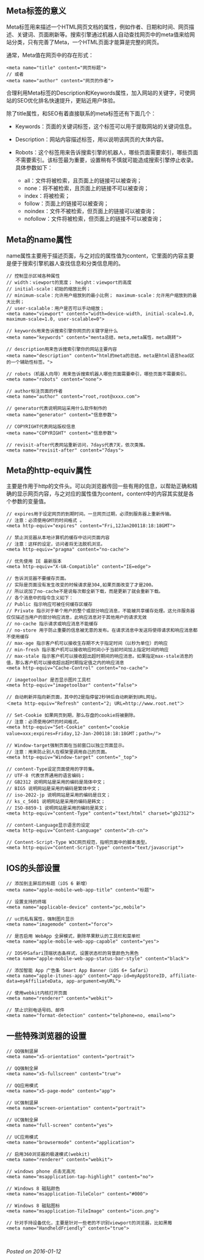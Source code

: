 ## Meta标签的意义

Meta标签用来描述一个HTML网页文档的属性，例如作者、日期和时间、网页描述、关键词、页面刷新等。搜索引擎通过机器人自动查找网页中的meta值来给网站分类，只有完善了Meta，一个HTML页面才能算是完整的网页。

通常，Meta值在网页中的存在形式：

```
<meta name="title" content="网页标题">
// 或者
<meta name="author" content="网页的作者">
```

合理利用Meta标签的Description和Keywords属性，加入网站的关键字，可使网站的SEO优化排名快速提升，更贴近用户体验。

除了title属性，和SEO有着直接联系的meta标签还有下面几个：

- Keywords：页面的关键词标签，这个标签可以用于提取网站的关键词信息。
- Description：网站内容描述标签，用以说明该网页的大体内容。
- Robots：这个标签用来告诉搜索引擎的机器人，哪些页面需要索引，哪些页面不需要索引。该标签最为重要，设置稍有不慎就可能造成搜索引擎停止收录。具体参数如下：

   - all：文件将被检索，且页面上的链接可以被查询；
   - none：将不被检索，且页面上的链接不可以被查询；
   - index：将被检索；
   - follow：页面上的链接可以被查询；
   - noindex：文件不被检索，但页面上的链接可以被查询；
   - nofollow：文件将被检索，但页面上的链接不可以被查询；

## Meta的name属性

name属性主要用于描述页面，与之对应的属性值为content，它里面的内容主要是便于搜索引擎机器人查找信息和分类信息用的。

```
// 控制显示区域各种属性
// width：viewport的宽度； height：viewport的高度
// initial-scale：初始的缩放比例；
// minimum-scale：允许用户缩放到的最小比例； maximum-scale：允许用户缩放到的最大比例；
// user-scalable：用户是否可以手动缩放；
<meta name="viewport" content="width=device-width, initial-scale=1.0, maximum-scale=1.0, user-scalable=0">

// keywords用来告诉搜索引擎你网页的关键字是什么
<meta name="keywords" content="menta总结，meta,meta属性，meta跳转">

// description用来告诉搜索引擎你的网站主要内容
<meta name="description" content="html的meta的总结，meta是html语言head区的一个辅助性标签。">

// robots（机器人向导）用来告诉搜索机器人哪些页面需要牵引，哪些页面不需要索引。
<meta name="robots" content="none">

// author标注页面的作者
<meta name="author" content="root,root@xxxx.com">

// generator代表说明网站采用什么软件制作的
<meta name="generator" content="信息参数">

// COPYRIGHT代表网站版权信息
<meta name="COPYRIGHT" content="信息参数">

// revisit-after代表网站重新访问，7days代表7天，依次类推。
<meta name="revisit-after" content="7days">
```

## Meta的http-equiv属性

主要是作用于http的文件头。可以向浏览器传回一些有用的信息，以帮助正确和精确的显示网页内容，与之对应的属性值为content，content中的内容其实就是各个参数的变量值。

```
// expires用于设定网页的到期时间。一旦网页过期，必须到服务器上重新传输。
// 注意：必须使用GMT的时间格式 。
<meta http-equiv="expires" content="Fri,12Jan200118:18:18GMT">

// 禁止浏览器从本地计算机的缓存中访问页面内容
// 注意：这样的设定，访问者将无法脱机浏览。
<meta http-equiv="pragma" content="no-cache">

// 优先使用 IE 最新版本
<meta http-equiv="X-UA-Compatible" content="IE=edge">

// 告诉浏览器不要缓存页面。
// 实际是页面没有发生改变的时候请求是304,如果页面改变了才是200。
// 所以说加了no-cache不是说每次都全新下载，而是更新了就会重新下载。
// 各个消息中的指令含义如下：
// Public 指示响应可被任何缓存区缓存
// Private 指示对于单个用户的整个或部分响应消息，不能被共享缓存处理。这允许服务器仅仅描述当用户的部分响应消息，此响应消息对于其他用户的请求无效
// no-cache 指示请求或响应消息不能缓存
// no-store 用于防止重要的信息被无意的发布。在请求消息中发送将使得请求和响应消息都不使用缓存
// max-age 指示客户机可以接收生存期不大于指定时间（以秒为单位）的响应
// min-fresh 指示客户机可以接收响应时间小于当前时间加上指定时间的响应
// max-stale 指示客户机可以接收超出超时期间的响应消息。如果指定max-stale消息的值，那么客户机可以接收超出超时期指定值之内的响应消息
<meta http-equiv="Cache-Control" content="no-cache">

// imagetoolbar 是否显示图片工具栏
<meta http-equiv="imagetoolbar" content="false">

// 自动刷新并指向新页面，其中的2是指停留2秒钟后自动刷新到URL网址。
＜meta http-equiv="Refresh" content="2; URL=http://www.root.net"＞

// Set-Cookie 如果网页到期，那么存盘的cookie将被删除。
// 注意：必须使用GMT的时间格式。
<meta http-equiv="Set-Cookie" content="cookie value=xxx;expires=Friday,12-Jan-200118:18:18GMT；path=/">

// Window-target强制页面在当前窗口以独立页面显示。
// 注意：用来防止别人在框架里调用自己的页面。
<meta http-equiv="Window-target" content="_top">

// content-Type设定页面使用的字符集。
// UTF-8 代表世界通用的语言编码；
// GB2312 说明网站是采用的编码是简体中文；
// BIG5 说明网站是采用的编码是繁体中文；
// iso-2022-jp 说明网站是采用的编码是日文；
// ks_c_5601 说明网站是采用的编码是韩文；
// ISO-8859-1 说明网站是采用的编码是英文；
<meta http-equiv="content-Type" content="text/html" charset="gb2312">

// content-Language显示语言的设定
<meta http-equiv="Content-Language" content="zh-cn">

// Content-Script-Type W3C网页规范，指明页面中的脚本类型。
<meta http-equiv="Content-Script-Type" content="text/javascript">
```

## IOS的头部设置

```
// 添加到主屏后的标题（iOS 6 新增）
<meta name="apple-mobile-web-app-title" content="标题">

// 设置支持的终端
<meta name="applicable-device" content="pc,mobile">

// uc的私有属性，强制图片显示
<meta name="imagemode" content="force">

// 是否启用 WebApp 全屏模式，删除苹果默认的工具栏和菜单栏
<meta name="apple-mobile-web-app-capable" content="yes">

// IOS中Safari顶端状态条样式，设置状态栏的背景颜色为黑色
<meta name="apple-mobile-web-app-status-bar-style" content="black">

// 添加智能 App 广告条 Smart App Banner（iOS 6+ Safari）
<meta name="apple-itunes-app" content="app-id=myAppStoreID, affiliate-data=myAffiliateData, app-argument=myURL">

// 使用webkit内核打开页面
<meta name="renderer" content="webkit">

// 禁止识别电话号码、邮件
<meta name="format-detection" content="telphone=no, email=no">
```

## 一些特殊浏览器的设置

```
// QQ强制竖屏
<meta name="x5-orientation" content="portrait">

// QQ强制全屏
<meta name="x5-fullscreen" content="true">

// QQ应用模式
<meta name="x5-page-mode" content="app">

// UC强制竖屏
<meta name="screen-orientation" content="portrait">

// UC强制全屏
<meta name="full-screen" content="yes">

// UC应用模式
<meta name="browsermode" content="application">

// 启用360浏览器的极速模式(webkit)
<meta name="renderer" content="webkit">

// windows phone 点击无高光
<meta name="msapplication-tap-highlight" content="no">

// Windows 8 磁贴颜色
<meta name="msapplication-TileColor" content="#000">

// Windows 8 磁贴图标
<meta name="msapplication-TileImage" content="icon.png">

// 针对手持设备优化，主要是针对一些老的不识别viewport的浏览器，比如黑莓
<meta name="HandheldFriendly" content="true">
```

&nbsp;

*Posted on 2016-01-12*